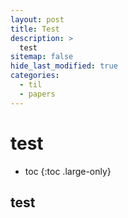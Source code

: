 ```yaml
---
layout: post
title: Test
description: >
  test
sitemap: false
hide_last_modified: true
categories:
  - til
  - papers
---
```


# test

* toc
{:toc .large-only}

## test